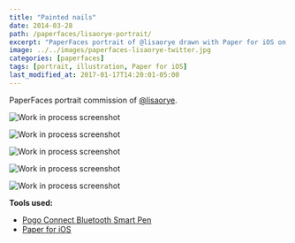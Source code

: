 ```yaml
---
title: "Painted nails"
date: 2014-03-28
path: /paperfaces/lisaorye-portrait/
excerpt: "PaperFaces portrait of @lisaorye drawn with Paper for iOS on an iPad."
image: ../../images/paperfaces-lisaorye-twitter.jpg
categories: [paperfaces]
tags: [portrait, illustration, Paper for iOS]
last_modified_at: 2017-01-17T14:20:01-05:00
---
```


PaperFaces portrait commission of [@lisaorye](https://twitter.com/lisaorye).

![Work in process screenshot](../../images/paperfaces-lisaorye-process-1-lg.jpg)

![Work in process screenshot](../../images/paperfaces-lisaorye-process-2-lg.jpg)

![Work in process screenshot](../../images/paperfaces-lisaorye-process-3-lg.jpg)

![Work in process screenshot](../../images/paperfaces-lisaorye-process-4-lg.jpg)

![Work in process screenshot](../../images/paperfaces-lisaorye-process-5-lg.jpg)

**Tools used:**

- [Pogo Connect Bluetooth Smart Pen](https://www.amazon.com/gp/product/B009K448L4/ref=as_li_ss_tl?ie=UTF8&camp=1789&creative=390957&creativeASIN=B009K448L4&linkCode=as2&tag=mademist-20)
- [Paper for iOS](https://paper.bywetransfer.com/)
